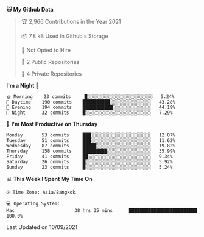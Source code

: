<!--START_SECTION:waka-->
**🐱 My Github Data** 

> 🏆 2,966 Contributions in the Year 2021
 > 
> 📦 7.8 kB Used in Github's Storage 
 > 
> 🚫 Not Opted to Hire
 > 
> 📜 2 Public Repositories 
 > 
> 🔑 4 Private Repositories  
 > 
**I'm a Night 🦉** 

```text
🌞 Morning    23 commits     █░░░░░░░░░░░░░░░░░░░░░░░░   5.24% 
🌆 Daytime    190 commits    ██████████░░░░░░░░░░░░░░░   43.28% 
🌃 Evening    194 commits    ███████████░░░░░░░░░░░░░░   44.19% 
🌙 Night      32 commits     █░░░░░░░░░░░░░░░░░░░░░░░░   7.29%

```
📅 **I'm Most Productive on Thursday** 

```text
Monday       53 commits     ███░░░░░░░░░░░░░░░░░░░░░░   12.07% 
Tuesday      51 commits     ███░░░░░░░░░░░░░░░░░░░░░░   11.62% 
Wednesday    87 commits     █████░░░░░░░░░░░░░░░░░░░░   19.82% 
Thursday     158 commits    █████████░░░░░░░░░░░░░░░░   35.99% 
Friday       41 commits     ██░░░░░░░░░░░░░░░░░░░░░░░   9.34% 
Saturday     26 commits     █░░░░░░░░░░░░░░░░░░░░░░░░   5.92% 
Sunday       23 commits     █░░░░░░░░░░░░░░░░░░░░░░░░   5.24%

```


📊 **This Week I Spent My Time On** 

```text
⌚︎ Time Zone: Asia/Bangkok

💻 Operating System: 
Mac                      38 hrs 35 mins      █████████████████████████   100.0%

```


 Last Updated on 10/09/2021
<!--END_SECTION:waka-->